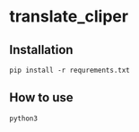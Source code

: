 # translate_cliper


## Installation 
```
pip install -r requrements.txt
```

## How to use
```
python3 
